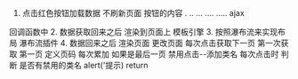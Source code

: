 1. 点击红色按钮加载数据 不刷新页面
    按钮的内容
    .
    ..
    ...
    ....
    .....
    ajax

回调函数中
    2. 数据获取回来之后 渲染到页面上
        模板引擎
    3. 按照瀑布流来实现布局
        瀑布流插件
    4. 数据回来之后
        渲染页面
更改页面
    每次点击获取下一页
    第一次获取 第一页
        定义页码 每次累加
    如果是最后一页
        禁用点击--添加类名
    每次点击时
        判断 是否有禁用的类名 alert('提示) return